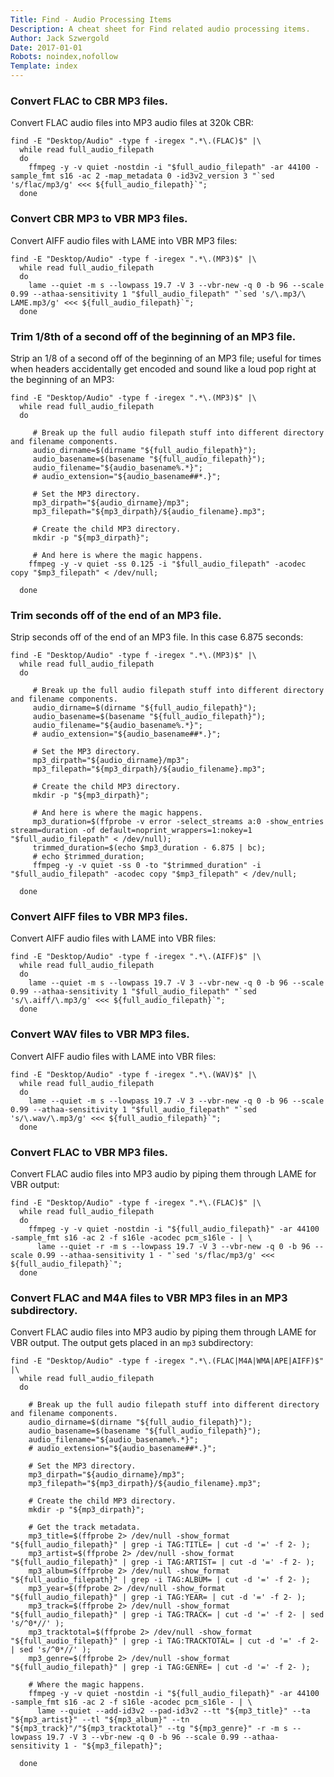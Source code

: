 ```yaml
---
Title: Find - Audio Processing Items
Description: A cheat sheet for Find related audio processing items.
Author: Jack Szwergold
Date: 2017-01-01
Robots: noindex,nofollow
Template: index
---
```


### Convert FLAC to CBR MP3 files.

Convert FLAC audio files into MP3 audio files at 320k CBR:

    find -E "Desktop/Audio" -type f -iregex ".*\.(FLAC)$" |\
      while read full_audio_filepath
      do
        ffmpeg -y -v quiet -nostdin -i "$full_audio_filepath" -ar 44100 -sample_fmt s16 -ac 2 -map_metadata 0 -id3v2_version 3 "`sed 's/flac/mp3/g' <<< ${full_audio_filepath}`";
      done

### Convert CBR MP3 to VBR MP3 files.

Convert AIFF audio files with LAME into VBR MP3 files:

    find -E "Desktop/Audio" -type f -iregex ".*\.(MP3)$" |\
      while read full_audio_filepath
      do
        lame --quiet -m s --lowpass 19.7 -V 3 --vbr-new -q 0 -b 96 --scale 0.99 --athaa-sensitivity 1 "$full_audio_filepath" "`sed 's/\.mp3/\ LAME.mp3/g' <<< ${full_audio_filepath}`";
      done

### Trim 1/8th of a second off of the beginning of an MP3 file.

Strip an 1/8 of a second off of the beginning of an MP3 file; useful for times when headers accidentally get encoded and sound like a loud pop right at the beginning of an MP3:

    find -E "Desktop/Audio" -type f -iregex ".*\.(MP3)$" |\
      while read full_audio_filepath
      do

         # Break up the full audio filepath stuff into different directory and filename components.
         audio_dirname=$(dirname "${full_audio_filepath}");
         audio_basename=$(basename "${full_audio_filepath}");
         audio_filename="${audio_basename%.*}";
         # audio_extension="${audio_basename##*.}";

         # Set the MP3 directory.
         mp3_dirpath="${audio_dirname}/mp3";
         mp3_filepath="${mp3_dirpath}/${audio_filename}.mp3";

         # Create the child MP3 directory.
         mkdir -p "${mp3_dirpath}";

         # And here is where the magic happens.
        ffmpeg -y -v quiet -ss 0.125 -i "$full_audio_filepath" -acodec copy "$mp3_filepath" < /dev/null;

      done

### Trim seconds off of the end of an MP3 file.

Strip seconds off of the end of an MP3 file. In this case 6.875 seconds:

    find -E "Desktop/Audio" -type f -iregex ".*\.(MP3)$" |\
      while read full_audio_filepath
      do

         # Break up the full audio filepath stuff into different directory and filename components.
         audio_dirname=$(dirname "${full_audio_filepath}");
         audio_basename=$(basename "${full_audio_filepath}");
         audio_filename="${audio_basename%.*}";
         # audio_extension="${audio_basename##*.}";

         # Set the MP3 directory.
         mp3_dirpath="${audio_dirname}/mp3";
         mp3_filepath="${mp3_dirpath}/${audio_filename}.mp3";

         # Create the child MP3 directory.
         mkdir -p "${mp3_dirpath}";

         # And here is where the magic happens.
         mp3_duration=$(ffprobe -v error -select_streams a:0 -show_entries stream=duration -of default=noprint_wrappers=1:nokey=1 "$full_audio_filepath" < /dev/null);
         trimmed_duration=$(echo $mp3_duration - 6.875 | bc);
         # echo $trimmed_duration;
         ffmpeg -y -v quiet -ss 0 -to "$trimmed_duration" -i "$full_audio_filepath" -acodec copy "$mp3_filepath" < /dev/null;

      done

### Convert AIFF files to VBR MP3 files.

Convert AIFF  audio files with LAME into VBR files:

    find -E "Desktop/Audio" -type f -iregex ".*\.(AIFF)$" |\
      while read full_audio_filepath
      do
        lame --quiet -m s --lowpass 19.7 -V 3 --vbr-new -q 0 -b 96 --scale 0.99 --athaa-sensitivity 1 "$full_audio_filepath" "`sed 's/\.aiff/\.mp3/g' <<< ${full_audio_filepath}`";
      done

### Convert WAV files to VBR MP3 files.

Convert AIFF  audio files with LAME into VBR files:

    find -E "Desktop/Audio" -type f -iregex ".*\.(WAV)$" |\
      while read full_audio_filepath
      do
        lame --quiet -m s --lowpass 19.7 -V 3 --vbr-new -q 0 -b 96 --scale 0.99 --athaa-sensitivity 1 "$full_audio_filepath" "`sed 's/\.wav/\.mp3/g' <<< ${full_audio_filepath}`";
      done

### Convert FLAC to VBR MP3 files.

Convert FLAC audio files into MP3 audio by piping them through LAME for VBR output:

    find -E "Desktop/Audio" -type f -iregex ".*\.(FLAC)$" |\
      while read full_audio_filepath
      do
        ffmpeg -y -v quiet -nostdin -i "${full_audio_filepath}" -ar 44100 -sample_fmt s16 -ac 2 -f s16le -acodec pcm_s16le - | \
          lame --quiet -r -m s --lowpass 19.7 -V 3 --vbr-new -q 0 -b 96 --scale 0.99 --athaa-sensitivity 1 - "`sed 's/flac/mp3/g' <<< ${full_audio_filepath}`";
      done

### Convert FLAC and M4A files to VBR MP3 files in an MP3 subdirectory.

Convert FLAC audio files into MP3 audio by piping them through LAME for VBR output. The output gets placed in an `mp3` subdirectory:

    find -E "Desktop/Audio" -type f -iregex ".*\.(FLAC|M4A|WMA|APE|AIFF)$" |\
      while read full_audio_filepath
      do

        # Break up the full audio filepath stuff into different directory and filename components.
        audio_dirname=$(dirname "${full_audio_filepath}");
        audio_basename=$(basename "${full_audio_filepath}");
        audio_filename="${audio_basename%.*}";
        # audio_extension="${audio_basename##*.}";

        # Set the MP3 directory.
        mp3_dirpath="${audio_dirname}/mp3";
        mp3_filepath="${mp3_dirpath}/${audio_filename}.mp3";

        # Create the child MP3 directory.
        mkdir -p "${mp3_dirpath}";

        # Get the track metadata.
        mp3_title=$(ffprobe 2> /dev/null -show_format "${full_audio_filepath}" | grep -i TAG:TITLE= | cut -d '=' -f 2- );
        mp3_artist=$(ffprobe 2> /dev/null -show_format "${full_audio_filepath}" | grep -i TAG:ARTIST= | cut -d '=' -f 2- );
        mp3_album=$(ffprobe 2> /dev/null -show_format "${full_audio_filepath}" | grep -i TAG:ALBUM= | cut -d '=' -f 2- );
        mp3_year=$(ffprobe 2> /dev/null -show_format "${full_audio_filepath}" | grep -i TAG:YEAR= | cut -d '=' -f 2- );
        mp3_track=$(ffprobe 2> /dev/null -show_format "${full_audio_filepath}" | grep -i TAG:TRACK= | cut -d '=' -f 2- | sed 's/^0*//' );
        mp3_tracktotal=$(ffprobe 2> /dev/null -show_format "${full_audio_filepath}" | grep -i TAG:TRACKTOTAL= | cut -d '=' -f 2- | sed 's/^0*//' );
        mp3_genre=$(ffprobe 2> /dev/null -show_format "${full_audio_filepath}" | grep -i TAG:GENRE= | cut -d '=' -f 2- );

        # Where the magic happens.
        ffmpeg -y -v quiet -nostdin -i "${full_audio_filepath}" -ar 44100 -sample_fmt s16 -ac 2 -f s16le -acodec pcm_s16le - | \
          lame --quiet --add-id3v2 --pad-id3v2 --tt "${mp3_title}" --ta "${mp3_artist}" --tl "${mp3_album}" --tn "${mp3_track}"/"${mp3_tracktotal}" --tg "${mp3_genre}" -r -m s --lowpass 19.7 -V 3 --vbr-new -q 0 -b 96 --scale 0.99 --athaa-sensitivity 1 - "${mp3_filepath}";

      done

